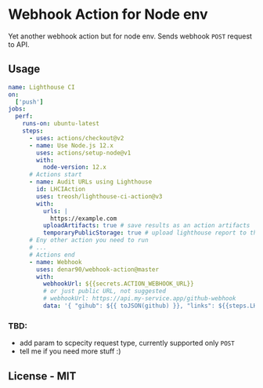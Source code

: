 # Webhook Action for Node env

Yet another webhook action but for node env. Sends webhook `POST` request to API.

## Usage

```yml
name: Lighthouse CI
on:
  ['push']
jobs:
  perf:
    runs-on: ubuntu-latest
    steps:
      - uses: actions/checkout@v2
      - name: Use Node.js 12.x
        uses: actions/setup-node@v1
        with:
          node-version: 12.x
      # Actions start
      - name: Audit URLs using Lighthouse
        id: LHCIAction
        uses: treosh/lighthouse-ci-action@v3
        with:
          urls: |
            https://example.com
          uploadArtifacts: true # save results as an action artifacts
          temporaryPublicStorage: true # upload lighthouse report to the temporary storage
      # Eny other action you need to run 
      # ...
      # Actions end
      - name: Webhook
        uses: denar90/webhook-action@master
        with:
          webhookUrl: ${{secrets.ACTION_WEBHOOK_URL}}
          # or just public URL, not suggested
          # webhookUrl: https://api.my-service.app/github-webhook
          data: '{ "gihub": ${{ toJSON(github) }}, "links": ${{steps.LHCIAction.outputs.links}} }'
```


### TBD:
- add param to scpecity request type, currently supported only `POST`
- tell me if you need more stuff :) 

## License - MIT
